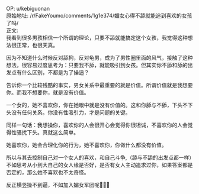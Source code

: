 
OP: u/kebiguonan  
原始地址: /r/FakeYoumo/comments/1g1e374/媚女心得不舔就能追到喜欢的女孩了吗/  
正文:  
我看到很多男孩相信一个所谓的理论，只要不舔就能搞定这个女孩，我觉得这种想法很正常，也很天真。

因为不知道什么时候反对舔狗，反对龟男，成为了男性圈里面的风气，接触了这种想法，很容易过度思考为：只要我不舔，就能吸引到女孩。但其实你不舔和舔的出发点有什么区别，不都是为了操逼？

告诉你一个比较残酷的事实，男女关系中最重要的就是价值。所谓价值就是我想要你。而我不想要你，就是没有价值。

一个女的，她不喜欢你，你在她眼中就是没有价值的。这和你舔与不舔，下头不下头没有任何关系。你没有性吸引力，才是问题的关键。

同样一句话：我想操你，喜欢你的人会很开心会觉得你很坦诚，不喜欢你的人会觉得性骚扰下头。真就这么简单。

她喜欢你，她会合理化你的行为，她不喜欢你，你做什么都没有价值。

所以与其去控制自己对一个女人的喜欢，和自己斗争,（舔与不舔的出发点都一样）不如思考从小到大自己的女人缘是否好，是否有女人主动追求过你，如果答案都是否定的，那么她不喜欢也不太奇怪。

反正横竖操不到逼，不如加入媚女军团呢🥵🥵🥵









